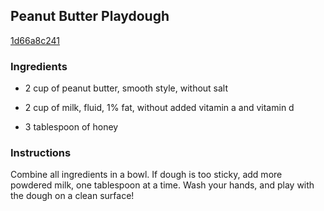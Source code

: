 ## Peanut Butter Playdough

[1d66a8c241](http://tastykitchen.com/recipes/desserts/peanut-butter-playdough/)

### Ingredients

 - 2 cup of peanut butter, smooth style, without salt

 - 2 cup of milk, fluid, 1% fat, without added vitamin a and vitamin d

 - 3 tablespoon of honey

### Instructions

Combine all ingredients in a bowl. If dough is too sticky, add more powdered milk, one tablespoon at a time. Wash your hands, and play with the dough on a clean surface!